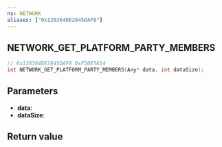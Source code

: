 ```yaml
---
ns: NETWORK
aliases: ["0x120364DE2845DAF8"]
---
```

## NETWORK_GET_PLATFORM_PARTY_MEMBERS

```c
// 0x120364DE2845DAF8 0xF30E5814
int NETWORK_GET_PLATFORM_PARTY_MEMBERS(Any* data, int dataSize);
```

## Parameters
* **data**:
* **dataSize**:

## Return value
